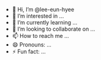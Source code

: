 - 👋 Hi, I’m @lee-eun-hyee
- 👀 I’m interested in ...
- 🌱 I’m currently learning ...
- 💞️ I’m looking to collaborate on ...
- 📫 How to reach me ...
- 😄 Pronouns: ...
- ⚡ Fun fact: ...

<!---
lee-eun-hyee/lee-eun-hyee is a ✨ special ✨ repository because its `README.md` (this file) appears on your GitHub profile.
You can click the Preview link to take a look at your changes.
--->
